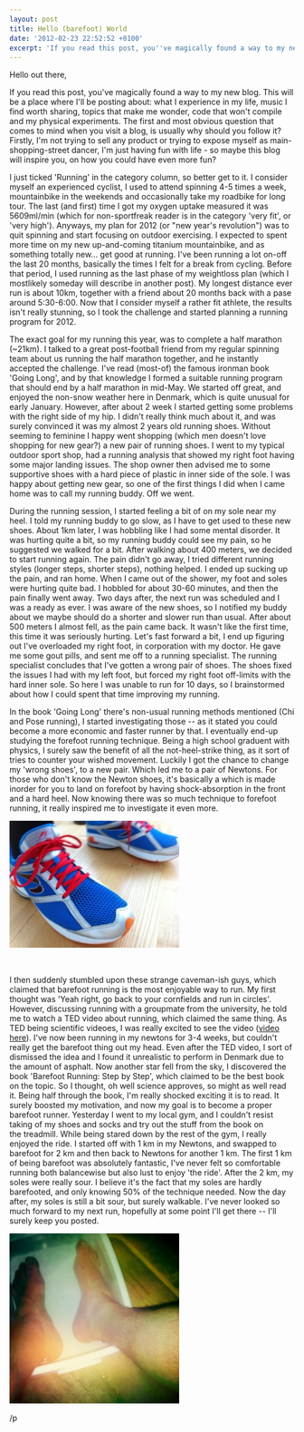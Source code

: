 ```yaml
---
layout: post
title: Hello (barefoot) World
date: '2012-02-23 22:52:52 +0100'
excerpt: 'If you read this post, you''ve magically found a way to my new blog. This will be a place where I''ll be posting about: what I experience in my life, music I find worth sharing, topics that make me wonder, code that won''t compile and my physical experiments.'
---
```

<p>Hello out there,</p>
<p>If you read this post, you've magically found a way to my new blog. This will be a place where I'll be posting about: what I experience in my life, music I find worth sharing, topics that make me wonder, code that won't compile and my physical experiments. The first and most obvious question that comes to mind when you visit a blog, is usually why should you follow it? Firstly, I'm not trying to sell any product or trying to expose myself as main-shopping-street dancer, I'm just having fun with life - so maybe this blog will inspire you, on how you could have even more fun?</p>
<p>I just ticked 'Running' in the category column, so better get to it. I consider myself an experienced cyclist, I used to attend spinning 4-5 times a week, mountainbike in the weekends and occasionally take my roadbike for long tour. The last (and first) time I got my oxygen uptake measured it was 5609ml/min (which for non-sportfreak reader is in the category 'very fit', or 'very high'). Anyways, my plan for 2012 (or "new year's revolution") was to quit spinning and start focusing on outdoor exercising. I expected to spent more time on my new up-and-coming titanium mountainbike, and as something totally new... get good at running. I've been running a lot on-off the last 20 months, basically the times I felt for a break from cycling. Before that period, I used running as the last phase of my weightloss plan (which I mostlikely someday will describe in another post). My longest distance ever run is about 10km, together with a friend about 20 months back with a pase around 5:30-6:00. Now that I consider myself a rather fit athlete, the results isn't really stunning, so I took the challenge and started planning a running program for 2012.</p>
<p>The exact goal for my running this year, was to complete a half marathon (~21km). I talked to a great post-football friend from my regular spinning team about us running the half marathon together, and he instantly accepted the challenge. I've read (most-of) the famous ironman book 'Going Long', and by that knowledge I formed a suitable running program that should end by a half marathon in mid-May. We started off great, and enjoyed the non-snow weather here in Denmark, which is quite unusual for early January. However, after about 2 week I started getting some problems with the right side of my hip. I didn't really think much about it, and was surely convinced it was my almost 2 years old running shoes. Without seeming to feminine I happy went shopping (which men doesn't love shopping for new gear?) a new pair of running shoes. I went to my typical outdoor sport shop, had a running analysis that showed my right foot having some major landing issues. The shop owner then advised me to some supportive shoes with a hard piece of plastic in inner side of the sole. I was happy about getting new gear, so one of the first things I did when I came home was to call my running buddy. Off we went.</p>
<p>During the running session, I started feeling a bit of on my sole near my heel. I told my running buddy to go slow, as I have to get used to these new shoes. About 1km later, I was hobbling like I had some mental disorder. It was hurting quite a bit, so my running buddy could see my pain, so he suggested we walked for a bit. After walking about 400 meters, we decided to start running again. The pain didn't go away, I tried different running styles (longer steps, shorter steps), nothing helped. I ended up sucking up the pain, and ran home. When I came out of the shower, my foot and soles were hurting quite bad. I hobbled for about 30-60 minutes, and then the pain finally went away. Two days after, the next run was scheduled and I was a ready as ever. I was aware of the new shoes, so I notified my buddy about we maybe should do a shorter and slower run than usual. After about 500 meters I almost fell, as the pain came back. It wasn't like the first time, this time it was seriously hurting. Let's fast forward a bit, I end up figuring out I've overloaded my right foot, in corporation with my doctor. He gave me some gout pills, and sent me off to a running specialist. The running specialist concludes that I've gotten a wrong pair of shoes. The shoes fixed the issues I had with my left foot, but forced my right foot off-limits with the hard inner sole. So here I was unable to run for 10 days, so I brainstormed about how I could spent that time improving my running.</p>
<p>In the book 'Going Long' there's non-usual running methods mentioned (Chi and Pose running), I started investigating those -- as it stated you could become a more economic and faster runner by that. I eventually end-up studying the forefoot running technique. Being a high school graduent with physics, I surely saw the benefit of all the not-heel-strike thing, as it sort of tries to counter your wished movement. Luckily I got the chance to change my 'wrong shoes', to a new pair. Which led me to a pair of Newtons. For those who don't know the Newton shoes, it's basically a which is made inorder for you to land on forefoot by having shock-absorption in the front and a hard heel. Now knowing there was so much technique to forefoot running, it really inspired me to investigate it even more.</p>
<p><a href="/images/photo.jpg"><img class="alignnone size-medium wp-image-23" title="my_newtons" src="/images/photo-e1330036683694-300x224.jpg" alt="" width="300" height="224" /></a></p>
<p>&nbsp;</p>
<p>I then suddenly stumbled upon these strange caveman-ish guys, which claimed that barefoot running is the most enjoyable way to run. My first thought was 'Yeah right, go back to your cornfields and run in circles'. However, discussing running with a groupmate from the university, he told me to watch a TED video about running, which claimed the same thing. As TED being scientific videoes, I was really excited to see the video (<a title="Born to Run" href="http://www.ted.com/talks/christopher_mcdougall_are_we_born_to_run.html" target="_blank">video here</a>). I've now been running in my newtons for 3-4 weeks, but couldn't really get the barefoot thing out my head. Even after the TED video, I sort of dismissed the idea and I found it unrealistic to perform in Denmark due to the amount of asphalt. Now another star fell from the sky, I discovered the book 'Barefoot Running: Step by Step', which claimed to be the best book on the topic. So I thought, oh well science approves, so might as well read it. Being half through the book, I'm really shocked exciting it is to read. It surely boosted my motivation, and now my goal is to become a proper barefoot runner. Yesterday I went to my local gym, and I couldn't resist taking of my shoes and socks and try out the stuff from the book on the treadmill. While being stared down by the rest of the gym, I really enjoyed the ride. I started off with 1 km in my Newtons, and swapped to barefoot for 2 km and then back to Newtons for another 1 km. The first 1 km of being barefoot was absolutely fantastic, I've never felt so comfortable running both balancewise but also lust to enjoy 'the ride'. After the 2 km, my soles were really sour. I believe it's the fact that my soles are hardly barefooted, and only knowing 50% of the technique needed. Now the day after, my soles is still a bit sour, but surely walkable. I've never looked so much forward to my next run, hopefully at some point I'll get there -- I'll surely keep you posted.</p>
<p><a href="/images/My-HipstaPrint-0.jpg"><img class="alignnone size-medium wp-image-24" title="sour_soles" src="/images/My-HipstaPrint-0-300x300.jpg" alt="" width="300" height="300" /></a></p>
<p>/p</p>
